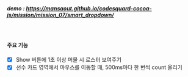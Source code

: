 <br>

##### demo : https://mansaout.github.io/codesquard-cocoa-js/mission/mission_07/smart_dropdown/

<br>

#### 주요 기능

- [x] Show 버튼에 1초 이상 머물 시 로스터 보여주기
- [x] 선수 카드 영역에서 마우스를 이동할 때, 500ms마다 한 번씩 count 올리기
